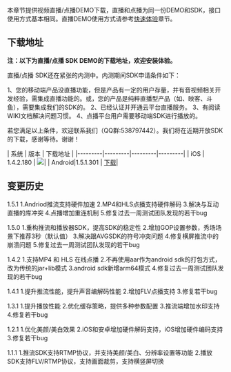 本章节提供视频直播/点播DEMO下载，直播和点播为同一份DEMO和SDK，接口使用方式基本相同。直播DEMO使用方式请参考[快速体验](/doc/product/267/快速体验)章节。
## 下载地址

**注：以下为直播/点播 SDK DEMO的下载地址，欢迎安装体验。**

直播/点播 SDK还在紧张的内测中。内测期间SDK申请条件如下：

1、您的移动端产品没直播功能，但是产品有一定的用户存量，并有音视频相关开发经验，需集成直播功能的。或，您的产品是纯粹直播型产品（如、映客、斗鱼），需要集成我们的SDK的。
2、已经认证并开通云平台直播服务。
3、有阅读WIKI文档解决问题习惯。
4、点播平台用户需要移动端SDK进行播放的。

若您满足以上条件，欢迎联系我们（QQ群:538797442）。我们将在近期开放SDK的下载，感谢等待。谢谢！



| 系统 | 版本 | 下载地址 | 
|---------|---------|---------|---------|
| iOS | 1.4.2.180 |  ![](http://imgcache.tcecqpoc.fsphere.cn/image/mccdn.qcloud.com/static/img/96240acaa7936727d75609a983262a27/image.png)|
| Android|1.5.1.301 | [下载](http://imgcache.tcecqpoc.fsphere.cn/image/mccdn.qcloud.com/static/archive/5afff09d6b40a48db78243c24c5ca651/rtmpdemo-1.5.1.301.apk.zip)|

## 变更历史
1.5.1
1.Andriod推流支持硬件加速
2.MP4和HLS点播支持硬件解码
3.解决与互动直播的库冲突
4.点播增加重连机制
5.修复过去一周测试团队发现的若干bug

1.5.0
1.重构推流和播放器SDK，提高SDK的稳定性
2.增加GOP设置参数，秀场场景下推荐3秒（默认值）
3.解决跟AVGSDK的符号冲突问题
4.修复横屏推流中的崩溃问题
5.修复过去一周测试团队发现的若干bug

1.4.2
1.支持MP4 和 HLS 在线点播
2.不再使用aar作为android sdk的打包方式，改为传统的jar+lib模式
3.android sdk新增arm64模式
4.修复过去一周测试团队发现的若干bug


1.4.1
1.提升推流性能，提升声音编解码性能
2.增加FLV点播支持
3.修复若干bug

1.3.1
1.提升播放性能
2.优化缓存策略，提供多种参数配置
3.推流端增加水印支持
4.修复若干bug

1.2.1
1.优化美颜/美白效果
2.iOS和安卓增加硬件解码支持，iOS增加硬件编码支持
3.修复若干bug

1.1.1
1.推流SDK支持RTMP协议，并支持美颜/美白、分辨率设置等功能
2.播放SDK支持FLV/RTMP协议，支持画面裁剪，支持横竖屏切换
